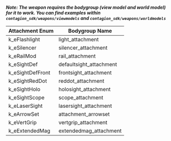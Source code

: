 _**Note: The weapon requires the bodygroup (view model and world model) for it to work. You can find examples within `contagion_sdk/weapons/viewmodels` and `contagion_sdk/weapons/worldmodels`**_

Attachment Enum         | Bodygroup Name
----------------------- | ----------------------------
k_eFlashlight           | light_attachment
k_eSilencer             | silencer_attachment
k_eRailMod              | rail_attachment
k_eSightDef             | defaultsight_attachment
k_eSightDefFront        | frontsight_attachment
k_eSightRedDot          | reddot_attachment
k_eSightHolo            | holosight_attachment
k_eSightScope           | scope_attachment
k_eLaserSight           | lasersight_attachment
k_eArrowSet             | attachment_arrowset
k_eVertGrip             | vertgrip_attachment
k_eExtendedMag          | extendedmag_attachment

